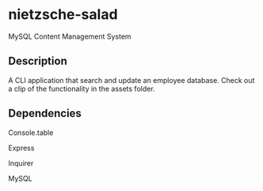 # nietzsche-salad
MySQL Content Management System

## Description

A CLI application that search and update an employee database. Check out a clip of the functionality in the assets folder.

## Dependencies

Console.table

Express

Inquirer

MySQL
